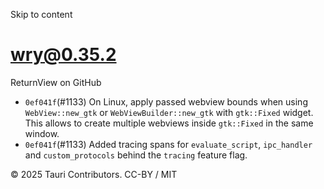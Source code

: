 Skip to content
# wry@0.35.2
ReturnView on GitHub
  * `0ef041f`(#1133) On Linux, apply passed webview bounds when using `WebView::new_gtk` or `WebViewBuilder::new_gtk` with `gtk::Fixed` widget. This allows to create multiple webviews inside `gtk::Fixed` in the same window.
  * `0ef041f`(#1133) Added tracing spans for `evaluate_script`, `ipc_handler` and `custom_protocols` behind the `tracing` feature flag.


© 2025 Tauri Contributors. CC-BY / MIT
